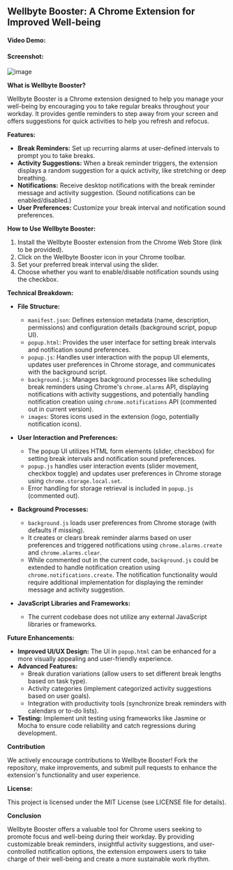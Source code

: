 ## Wellbyte Booster: A Chrome Extension for Improved Well-being

#### Video Demo: <URL HERE>

#### Screenshot:

![image](https://github.com/basuabhirup/wellbyte-booster/assets/69730155/149bb6de-495c-4037-a099-3baaeddfc2e6)



**What is Wellbyte Booster?**

Wellbyte Booster is a Chrome extension designed to help you manage your well-being by encouraging you to take regular breaks throughout your workday. It provides gentle reminders to step away from your screen and offers suggestions for quick activities to help you refresh and refocus.

**Features:**

- **Break Reminders:** Set up recurring alarms at user-defined intervals to prompt you to take breaks.
- **Activity Suggestions:** When a break reminder triggers, the extension displays a random suggestion for a quick activity, like stretching or deep breathing.
- **Notifications:** Receive desktop notifications with the break reminder message and activity suggestion. (Sound notifications can be enabled/disabled.)
- **User Preferences:** Customize your break interval and notification sound preferences.

**How to Use Wellbyte Booster:**

1. Install the Wellbyte Booster extension from the Chrome Web Store (link to be provided).
2. Click on the Wellbyte Booster icon in your Chrome toolbar.
3. Set your preferred break interval using the slider.
4. Choose whether you want to enable/disable notification sounds using the checkbox.

**Technical Breakdown:**

- **File Structure:**

  - `manifest.json`: Defines extension metadata (name, description, permissions) and configuration details (background script, popup UI).
  - `popup.html`: Provides the user interface for setting break intervals and notification sound preferences.
  - `popup.js`: Handles user interaction with the popup UI elements, updates user preferences in Chrome storage, and communicates with the background script.
  - `background.js`: Manages background processes like scheduling break reminders using Chrome's `chrome.alarms` API, displaying notifications with activity suggestions, and potentially handling notification creation using `chrome.notifications` API (commented out in current version).
  - `images`: Stores icons used in the extension (logo, potentially notification icons).

- **User Interaction and Preferences:**

  - The popup UI utilizes HTML form elements (slider, checkbox) for setting break intervals and notification sound preferences.
  - `popup.js` handles user interaction events (slider movement, checkbox toggle) and updates user preferences in Chrome storage using `chrome.storage.local.set`.
  - Error handling for storage retrieval is included in `popup.js` (commented out).

- **Background Processes:**

  - `background.js` loads user preferences from Chrome storage (with defaults if missing).
  - It creates or clears break reminder alarms based on user preferences and triggered notifications using `chrome.alarms.create` and `chrome.alarms.clear`.
  - While commented out in the current code, `background.js` could be extended to handle notification creation using `chrome.notifications.create`. The notification functionality would require additional implementation for displaying the reminder message and activity suggestion.

- **JavaScript Libraries and Frameworks:**
  - The current codebase does not utilize any external JavaScript libraries or frameworks.

**Future Enhancements:**

- **Improved UI/UX Design:** The UI in `popup.html` can be enhanced for a more visually appealing and user-friendly experience.
- **Advanced Features:**
  - Break duration variations (allow users to set different break lengths based on task type).
  - Activity categories (implement categorized activity suggestions based on user goals).
  - Integration with productivity tools (synchronize break reminders with calendars or to-do lists).
- **Testing:** Implement unit testing using frameworks like Jasmine or Mocha to ensure code reliability and catch regressions during development.

**Contribution**

We actively encourage contributions to Wellbyte Booster! Fork the repository, make improvements, and submit pull requests to enhance the extension's functionality and user experience.

**License:**

This project is licensed under the MIT License (see LICENSE file for details).

**Conclusion**

Wellbyte Booster offers a valuable tool for Chrome users seeking to promote focus and well-being during their workday. By providing customizable break reminders, insightful activity suggestions, and user-controlled notification options, the extension empowers users to take charge of their well-being and create a more sustainable work rhythm.
